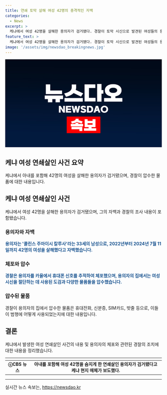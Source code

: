 ```yaml
---
title: 연쇄 토막 살해 여성 42명의 충격적인 자백
categories:
  - News
excerpt: >
  케냐에서 여성 42명을 살해한 용의자가 검거됐다. 경찰이 토막 시신으로 발견된 여성들의 용의자를 체포했다. 33세의 남성 콜린스 주마이시 칼루사는 2022년부터 2024년 7월11일까지 42명의 여성을 살해한 것을 자백했다. 나이로비에서 휴대폰 신호를 추적한 형사들에 의해 체포된 주마이시는 쓰레기 매립지에서 500m 떨어진 곳에 체포됐으며, 8구의 여성 시신이 수습됐다. 경찰은 용의자의 집에서 살해에 사용된 물품들을 압수했다.
feature_text: >
  케냐에서 여성 42명을 살해한 용의자가 검거됐다. 경찰이 토막 시신으로 발견된 여성들의 용의자를 체포했다. 33세의 남성 콜린스 주마이시 칼루사는 2022년부터 2024년 7월11일까지 42명의 여성을 살해한 것을 자백했다. 나이로비에서 휴대폰 신호를 추적한 형사들에 의해 체포된 주마이시는 쓰레기 매립지에서 500m 떨어진 곳에 체포됐으며, 8구의 여성 시신이 수습됐다. 경찰은 용의자의 집에서 살해에 사용된 물품들을 압수했다.
image: '/assets/img/newsdao_breakingnews.jpg'
---
```


<p><img src="/assets/img/newsdao_breakingnews.jpg" alt="koreaapp 속보" /></p>

<h2 data-ke-size="size26">케냐 여성 연쇄살인 사건 요약</h2>

<p data-ke-size="size16">케냐에서 아내를 포함해 42명의 여성을 살해한 용의자가 검거됐으며, 경찰이 압수한 물품에 대한 내용입니다.</p>

<h2>케냐 여성 연쇄살인 사건</h2>

<p data-ke-size="size16">케냐에서 여성 42명을 살해한 용의자가 검거됐으며, 그의 자백과 경찰의 조사 내용이 포함됐습니다.</p>

<h3>용의자와 자백</h3>

<p data-ke-size="size16"><b><span style="color: #1a5490;">용의자는 '콜린스 주마이시 칼루사'라는 33세의 남성으로, 2022년부터 2024년 7월 11일까지 42명의 여성을 살해했다고 자백했습니다.</span></b></p>

<h3>체포와 압수</h3>

<p data-ke-size="size16"><b><span style="color: #1a5490;">경찰은 용의자를 카율에서 휴대폰 신호를 추적하여 체포했으며, 용의자의 집에서는 여성 시신을 절단하는 데 사용된 도검과 다양한 물품들을 압수했습니다.</span></b></p>

<h3>압수된 물품</h3>

<p data-ke-size="size16">경찰이 용의자의 집에서 압수한 물품은 휴대전화, 신분증, SIM카드, 밧줄 등으로, 이들이 범행에 어떻게 사용되었는지에 대한 내용입니다.</p>

<h2>결론</h2>

<p data-ke-size="size16">케냐에서 발생한 여성 연쇄살인 사건의 내용 및 용의자의 체포와 관련된 경찰의 조치에 대한 내용을 정리했습니다.</p>

<table>
    <thead>
        <tr>
            <th><b></b></th>
            <th><b></b></th>
        </tr>
    </thead>
    <tbody>
        <tr>
            <td style="text-align: center; height: 17px;"><b>ⓒCBS 뉴스</b></td>
            <td style="text-align: center; height: 17px;"><b>아내를 포함해 여성 42명을 숨지게 한 연쇄살인 용의자가 검거됐다고 케냐 현지 매체가 보도했다.</b></td>
        </tr>
    </tbody>
</table>

<p><hr></p>
실시간 뉴스 속보는, <a href="https://newsdao.kr" rel="dofollow">https://newsdao.kr</a>


